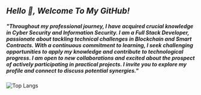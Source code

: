 ## <i>Hello 👋, Welcome To My GitHub!</i>

##### "Throughout my professional journey, I have acquired crucial knowledge in Cyber Security and Information Security. I am a Full Stack Developer, passionate about tackling technical challenges in Blockchain and Smart Contracts. With a continuous commitment to learning, I seek challenging opportunities to apply my knowledge and contribute to technological progress. I am open to new collaborations and excited about the prospect of actively participating in practical projects. I invite you to explore my profile and connect to discuss potential synergies."

![Top Langs](https://github-readme-stats.vercel.app/api/top-langs/?username=tevolve&layout=compact&theme=highcontrast)




